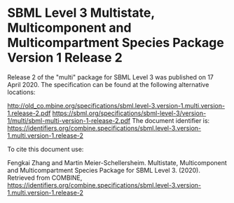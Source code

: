# SBML Level 3 Multistate, Multicomponent and Multicompartment Species Package Version 1 Release 2
Release 2 of the "multi" package for SBML Level 3 was published on 17 April 2020. The specification can be found at the following alternative locations:

http://old_co.mbine.org/specifications/sbml.level-3.version-1.multi.version-1.release-2.pdf
https://sbml.org/specifications/sbml-level-3/version-1/multi/sbml-multi-version-1-release-2.pdf
The document identifier is: https://identifiers.org/combine.specifications/sbml.level-3.version-1.multi.version-1.release-2

To cite this document use:

Fengkai Zhang and Martin Meier-Schellersheim. Multistate, Multicomponent and Multicompartment Species Package for SBML Level 3. (2020). Retrieved from COMBINE, https://identifiers.org/combine.specifications/sbml.level-3.version-1.multi.version-1.release-2